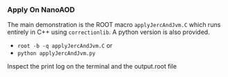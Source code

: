 
### Apply On NanoAOD

The main demonstration is the ROOT macro `applyJercAndJvm.C` which runs entirely in C++ using `correctionlib`. A python version is also provided.
* `root -b -q applyJercAndJvm.C`
or
* `python applyJercAndJvm.py`

Inspect the print log on the terminal and the output.root file


